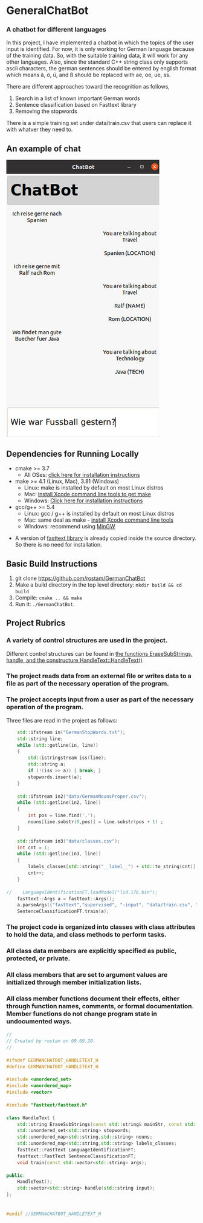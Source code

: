 # GeneralChatBot
### A chatbot for different languages

In this project, I have implemented a chatbot in which the topics of 
the user input is identified. For now, it is only working for German
language because of the training data. So, with the suitable training
data, it will work for any other languages. Also, since the standard 
C++ string class only supports ascii characters, the german sentences
should be entered by english format which means ä, ö, ü, and ß should
be replaced with ae, oe, ue, ss.


There are different approaches toward the recognition as follows,
1. Search in a list of known important German words
2. Sentence classification based on Fasttext library
2. Removing the stopwords

There is a simple training set under data/train.csv that users can replace
it with whatver they need to.

## An example of chat
![chat](screenshot.png)

## Dependencies for Running Locally
* cmake >= 3.7
  * All OSes: [click here for installation instructions](https://cmake.org/install/)
* make >= 4.1 (Linux, Mac), 3.81 (Windows)
  * Linux: make is installed by default on most Linux distros
  * Mac: [install Xcode command line tools to get make](https://developer.apple.com/xcode/features/)
  * Windows: [Click here for installation instructions](http://gnuwin32.sourceforge.net/packages/make.htm)
* gcc/g++ >= 5.4
  * Linux: gcc / g++ is installed by default on most Linux distros
  * Mac: same deal as make - [install Xcode command line tools](https://developer.apple.com/xcode/features/)
  * Windows: recommend using [MinGW](http://www.mingw.org/)

- A version of [fasttext library](https://github.com/facebookresearch/fastText) is already copied inside the source directory.
So there is no need for installation. 

## Basic Build Instructions

1. git clone https://github.com/rostam/GermanChatBot
2. Make a build directory in the top level directory: `mkdir build && cd build`
3. Compile: `cmake .. && make`
4. Run it: `./GermanChatBot`.


## Project Rubrics
### A variety of control structures are used in the project.
Different control structures can be found in [the functions EraseSubStrings, handle, and the constructure HandleText::HandleText() ](https://github.com/rostam/GermanChatBot/blob/master/src/HandleText.cpp)

### The project reads data from an external file or writes data to a file as part of the necessary operation of the program.
### The project accepts input from a user as part of the necessary operation of the program.

Three files are read in the project as follows:
```c++
    std::ifstream in("GermanStopWords.txt");
    std::string line;
    while (std::getline(in, line))
    {
        std::istringstream iss(line);
        std::string a;
        if (!(iss >> a)) { break; }
        stopwords.insert(a);
    }

    std::ifstream in2("data/GermanNounsProper.csv");
    while (std::getline(in2, line))
    {
        int pos = line.find(',');
        nouns[line.substr(0,pos)] = line.substr(pos + 1) ;
    }

    std::ifstream in3("data/classes.csv");
    int cnt = 1;
    while (std::getline(in3, line))
    {
        labels_classes[std::string("__label__") + std::to_string(cnt)] = line;
        cnt++;
    }

//    LanguageIdentificationFT.loadModel("lid.176.bin");
    fasttext::Args a = fasttext::Args();
    a.parseArgs({"fasttext","supervised", "-input", "data/train.csv", "-output", "model_cooking"});
    SentenceClassificationFT.train(a);
```
### The project code is organized into classes with class attributes to hold the data, and class methods to perform tasks.
### All class data members are explicitly specified as public, protected, or private.
### All class members that are set to argument values are initialized through member initialization lists.
### All class member functions document their effects, either through function names, comments, or formal documentation. Member functions do not change program state in undocumented ways.

```c++
//
// Created by rostam on 09.09.20.
//

#ifndef GERMANCHATBOT_HANDLETEXT_H
#define GERMANCHATBOT_HANDLETEXT_H

#include <unordered_set>
#include <unordered_map>
#include <vector>

#include "fasttext/fasttext.h"

class HandleText {
    std::string EraseSubStrings(const std::string& mainStr, const std::unordered_set<std::string> & strList);
    std::unordered_set<std::string> stopwords;
    std::unordered_map<std::string,std::string> nouns;
    std::unordered_map<std::string,std::string> labels_classes;
    fasttext::FastText LanguageIdentificationFT;
    fasttext::FastText SentenceClassificationFT;
    void train(const std::vector<std::string> args);

public:
    HandleText();
    std::vector<std::string> handle(std::string input);
};


#endif //GERMANCHATBOT_HANDLETEXT_H
```

### 
